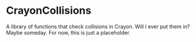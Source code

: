 # CrayonCollisions
A library of functions that check collisions in Crayon. Will I ever put them in? Maybe someday. For now, this is just a placeholder.
